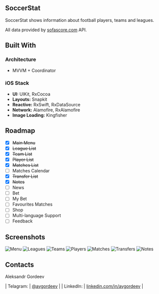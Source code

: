 ## SoccerStat

SoccerStat shows information about football players, teams and leagues. 

All data provided by [sofascore.com](https://www.sofascore.com/) API.
 

## Built With

### Architecture
- MVVM + Coordinator

### iOS Stack
- **UI:** UIKit, RxCocoa
- **Layouts:** Snapkit
- **Reactive:** RxSwift, RxDataSource
- **Network:** Alamofire, RxAlamofire
- **Image Loading:** Kingfisher

## Roadmap

- [x] ~~Main Menu~~
- [x] ~~League List~~
- [x] ~~Team List~~
- [x] ~~Player List~~
- [x] ~~Matches List~~
- [ ] Matches Calendar
- [x] ~~Transfer List~~
- [x] ~~Notes~~
- [ ] News
- [ ] Bet
- [ ] My Bet
- [ ] Favourites Matches
- [ ] Shop
- [ ] Multi-language Support
- [ ] Feedback

## Screenshots
![Menu](/Screenshots/Menu.png)
![Leagues](/Screenshots/Leagues.png)
![Teams](/Screenshots/Teams.png)
![Players](/Screenshots/Players.png)
![Matches](/Screenshots/Matches.png)
![Transfers](/Screenshots/Transfers.png)
![Notes](/Screenshots/Notes.png)

## Contacts

Aleksandr Gordeev

| Telagram: | [@avgordeev](t.me/avgordeev) |
| LinkedIn: | [linkedin.com/in/avgordeev](https://www.linkedin.com/in/avgordeev/) |
